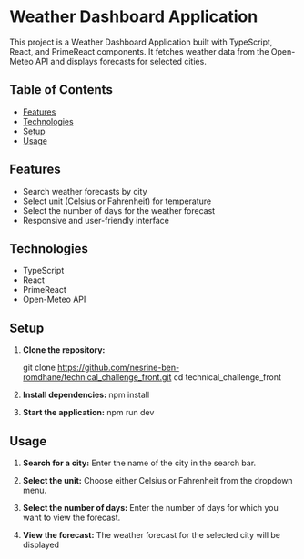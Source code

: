 # Weather Dashboard Application

This project is a Weather Dashboard Application built with TypeScript, React, and PrimeReact components. It fetches weather data from the Open-Meteo API and displays forecasts for selected cities.

## Table of Contents
- [Features](#features)
- [Technologies](#technologies)
- [Setup](#setup)
- [Usage](#usage)


## Features
- Search weather forecasts by city
- Select unit (Celsius or Fahrenheit) for temperature
- Select the number of days for the weather forecast
- Responsive and user-friendly interface

## Technologies
- TypeScript
- React
- PrimeReact
- Open-Meteo API

## Setup

1. **Clone the repository:**

   git clone https://github.com/nesrine-ben-romdhane/technical_challenge_front.git
   cd technical_challenge_front
2. **Install dependencies:**
    npm install
3. **Start the application:**
    npm run dev 



## Usage

1.  **Search for a city:**
Enter the name of the city in the search bar.

2. **Select the unit:**
Choose either Celsius or Fahrenheit from the dropdown menu.

3. **Select the number of days:**
Enter the number of days for which you want to view the forecast.

4. **View the forecast:**
The weather forecast for the selected city will be displayed
